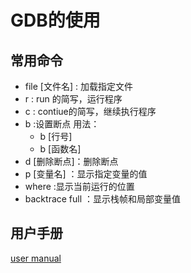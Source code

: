 # GDB的使用

## 常用命令

* file [文件名] :
    加载指定文件
* r :
 run 的简写，运行程序
* c :
    contiue的简写，继续执行程序
* b :设置断点
    用法：
  * b [行号]
  * b [函数名]
* d [删除断点]：删除断点
* p [变量名] ：显示指定变量的值
* where :显示当前运行的位置
* backtrace full ：显示栈帧和局部变量值

## 用户手册

 [user manual](http://sourceware.org/gdb/current/onlinedocs/gdb/)